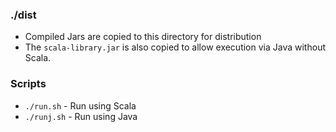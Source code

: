 
### ./dist

- Compiled Jars are copied to this directory for distribution
-  The `scala-library.jar` is also copied to allow execution via Java without Scala.

### Scripts

- `./run.sh` - Run using Scala
- `./runj.sh` - Run using Java 
